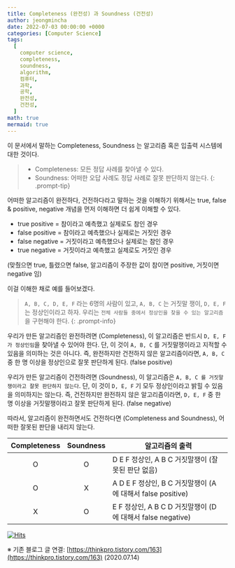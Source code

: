 ```yaml
---
title: Completeness (완전성) 과 Soundness (건전성)
author: jeongmincha
date: 2022-07-03 00:00:00 +0000
categories: [Computer Science]
tags:
  [
    computer science,
    completeness,
    soundness,
    algorithm,
    컴퓨터,
    과학,
    공학,
    완전성,
    건전성,
  ]
math: true
mermaid: true
---
```


이 문서에서 말하는 Completeness, Soundness 는 알고리즘 혹은 입출력 시스템에 대한 것이다.

> - Completeness: 모든 정답 사례를 찾아낼 수 있다.
> - Soundness: 어떠한 오답 사례도 정답 사례로 잘못 판단하지 않는다.
{: .prompt-tip}

어떠한 알고리즘이 완전하다, 건전하다라고 말하는 것을 이해하기 위해서는 true, false & positive, negative 개념을 먼저 이해하면 더 쉽게 이해할 수 있다.

- true positive = 참이라고 예측했고 실제로도 참인 경우
- false positive = 참이라고 예측했으나 실제로는 거짓인 경우
- false negative = 거짓이라고 예측했으나 실제로는 참인 경우
- true negative = 거짓이라고 예측했고 실제로도 거짓인 경우

(맞췄으면 true, 틀렸으면 false, 알고리즘이 주장한 값이 참이면 positive, 거짓이면 negative 임)

이걸 이해한 채로 예를 들어보겠다.

> `A, B, C, D, E, F` 라는 6명의 사람이 있고, `A, B, C` 는 거짓말 쟁이, `D, E, F` 는 정상인이라고 하자. 우리는 `전체 사람들 중에서 정상인을 찾을 수 있는 알고리즘`을 구현해야 한다.
{: .prompt-info}

우리가 만든 알고리즘인 완전하려면 (Completeness), 이 알고리즘은 반드시 `D, E, F 가 정상인임`을 찾아낼 수 있어야 한다. 단, 이 것이 `A, B, C` 를 거짓말쟁이라고 지적할 수 있음을 의미하는 것은 아니다. 즉, 완전하지만 건전하지 않은 알고리즘이라면, `A, B, C` 중 한 명 이상을 정상인으로 잘못 판단하게 된다. (false positive)

우리가 만든 알고리즘이 건전하려면 (Soundness), 이 알고리즘은 `A, B, C 를 거짓말쟁이라고 잘못 판단하지 않는다`. 단, 이 것이 `D, E, F` 기 모두 정상인이라고 밝힐 수 있음을 의미하지는 않는다. 즉, 건전하지만 완전하지 않은 알고리즘이라면, `D, E, F` 중 한 명 이상을 거짓말쟁이라고 잘못 판단하게 된다. (false negative)

따라서, 알고리즘이 완전하면서도 건전하다면 (Completeness and Soundness), 어떠한 잘못된 판단을 내리지 않는다.

| Completeness | Soundness | 알고리즘의 출력                                             |
| :----------: | :-------: | ----------------------------------------------------------- |
|      O       |     O     | D E F 정상인, A B C 거짓말쟁이 (잘못된 판단 없음)           |
|      O       |     X     | A D E F 정상인, B C 거짓말쟁이 (A 에 대해서 false positive) |
|      X       |     O     | E F 정상인, A B C D 거짓말쟁이 (D 에 대해서 false negative) |

[![Hits](https://hits.seeyoufarm.com/api/count/incr/badge.svg?url=https%3A%2F%2Fjeongmincha.github.io%2Fposts%2F00004%2F&count_bg=%2379C83D&title_bg=%23555555&icon=&icon_color=%23E7E7E7&title=visits&edge_flat=false)](https://hits.seeyoufarm.com)

※ 기존 블로그 글 연결: [https://thinkpro.tistory.com/163](https://thinkpro.tistory.com/163) (2020.07.14)
